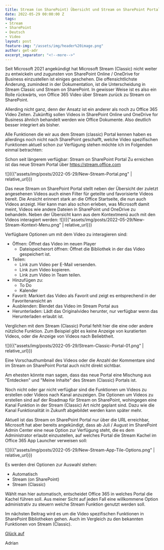 ```yaml
---
title: Stream (on SharePoint) Übersicht und Stream on SharePoint Portal
date: 2022-05-29 00:00:00 Z
tags:
- Stream
- SharePoint
- Deutsch
- Video
layout: post
feature-img: "/assets/img/header%20image.png"
author: get-adr
excerpt_separator: "<!--more-->"
---
```


Seit Microsoft 2021 angekündigt hat Microsoft Stream (Classic) nicht weiter zu entwickeln und zugunsten von SharePoint Online / OneDrive for Business einzustellen ist einiges geschehen. Die offensichtlichste Änderung, zumindest in der Dokumentation, ist die Unterscheidung in Stream Classic und Stream on SharePoint.
In gewisser Weise ist es also ein Rolle rückwärts, von Office 365 Video über Stream zurück zu Stream on SharePoint. 

Allerding nicht ganz, denn der Ansatz ist ein anderer als noch zu Office 365 Video Zeiten. Zukünftig sollen Videos in SharePoint Online und OneDrive for Business ähnlich behandelt werden wie Office Dokumente. Also deutlich besser integriert als bisher.

<!--more-->
Alle Funktionen die wir aus dem Stream (classic) Portal kennen haben es allerdings noch nicht nach SharePoint geschafft, welche Video spezifischen Funktionen aktuell schon zur Verfügung stehen möchte ich im Folgenden einmal betrachten:

Schon seit längerem verfügbar: Stream on SharePoint Portal
Zu erreichen ist das neue Stream Portal über https://stream.office.com

![]({{"assets/img/posts/2022-05-29/New-Stream-Portal.png" | relative_url}})

Das neue Stream on SharePoint Portal stellt neben der Übersicht der zuletzt angesehenen Videos auch einen Filter für geteilte und favorisierte Videos bereit. Die Ansicht erinnert stark an die Office Startseite, die nun auch Videos anzeigt.
Hier kann man also schon erleben, was Microsoft damit meint, Videos wie andere Dateien in SharePoint und OneDrive zu behandeln.
Neben der Übersicht kann aus dem Kontextmenü auch mit den Videos interagiert werden:
![]({{"assets/img/posts/2022-05-29/New-Stream-Kontext-Menu.png" | relative_url}})

Verfügbare Optionen um mit dem Video zu interagieren sind:
- Öffnen: Öffnet das Video im neuen Player
    - Dateispeicherort öffnen: Öffnet die Bibliothek in der das Video gespeichert ist.
- Teilen:
    - Link zum Video per E-Mail versenden.
	- Link zum Video kopieren.
	- Link zum Video in Team teilen.
- Hinzufügen zu:
    - To Do
    - Kalender
- Favorit: Markiert das Video als Favorit und zeigt es entsprechend in der Favoritenansicht an
- Ausblenden: Blendet das Video im Stream Portal aus
- Herunterladen: Lädt das Originalvideo herunter, nur verfügbar wenn das Herunterladen erlaubt ist.

Verglichen mit dem Stream (Classic) Portal fehlt hier die eine oder andere nützliche Funktion. Zum Beispiel gibt es keine Anzeige von kuratierten Videos, oder die Anzeige von Videos nach Beliebtheit.

![]({{"assets/img/posts/2022-05-29/Stream-Classic-Portal-01.png" | relative_url}})

Eine Vorschauthumbnail des Videos oder die Anzahl der Kommentare sind im Stream on SharePoint Portal auch nicht direkt sichtbar.

Am ehesten könnte man sagen, dass das neue Portal eine Mischung aus "Entdecken" und "Meine Inhalte" des Stream (Classic) Portals ist.

Noch nicht oder gar nicht verfügbar sind die Funktionen um Videos zu erstellen oder Videos nach Kanal anzuzeigen. 
Die Optionen um Videos zu erstellen sind auf der Roadmap für Stream on SharePoint, wohingegen eine Kanal Funktion in der Stream (Classic) Art nicht geplant sind.
Dazu wie die Kanal Funktionalität in Zukunft abgebildet werden kann später mehr.

Aktuell ist das Stream on SharePoint Portal nur über die URL erreichbar, Microsoft hat aber bereits angekündigt, dass ab Juli / August im SharePoint Admin Center eine neue Option zur Verfügung steht, die es dem Administrator erlaubt einzustellen, auf welches Portal die Stream Kachel im Office 365 App Launcher verweisen soll:

![]({{"assets/img/posts/2022-05-29/New-Stream-App-Tile-Options.png" | relative_url}})

Es werden drei Optionen zur Auswahl stehen:
- Automatisch
- Stream (on SharePoint)
- Stream (Classic)

Wählt man hier automatisch, entscheidet Office 365 in welches Portal die Kachel führen soll.
Aus meiner Sicht auf jeden Fall eine willkommene Option administrativ zu steuern welche Stream Funktion genutzt werden soll.

Im nächsten Beitrag wird es um die Video spezifischen Funktionen in SharePoint Bibliotheken gehen. Auch im Vergleich zu den bekannten Funktionen von Stream (Classic).

[Glück auf](https://en.wikipedia.org/wiki/Gl%C3%BCck_auf)

Adrian
